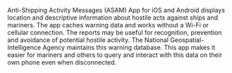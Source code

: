 Anti-Shipping Activity Messages (ASAM) App for iOS and Android displays location and descriptive information about hostile acts against ships and mariners. The app caches warning data and works without a Wi-Fi or cellular connection. The reports may be useful for recognition, prevention and avoidance of potential hostile activity. The National Geospatial-Intelligence Agency maintains this warning database. This app makes it easier for mariners and others to query and interact with this data on their own phone even when disconnected.  

